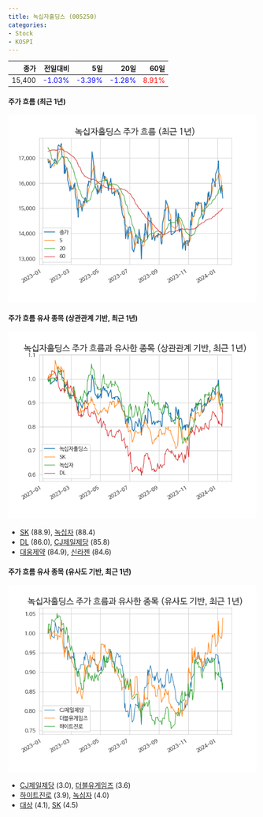 ```yaml
---
title: 녹십자홀딩스 (005250)
categories:
- Stock
- KOSPI
---
```


|종가|전일대비|5일|20일|60일|
|---:|-------:|--:|---:|---:|
|15,400|<span style="color: blue">-1.03%</span>|<span style="color: blue">-3.39%</span>|<span style="color: blue">-1.28%</span>|<span style="color: red">8.91%</span>|

<!-- more -->

#### 주가 흐름 (최근 1년)
![005250](/assets/images/stock/005250.png)


#### 주가 흐름 유사 종목 (상관관계 기반, 최근 1년)
![005250](/assets/images/stock/005250_corr.png)
- [SK](/034730/) (88.9), [녹십자](/006280/) (88.4)
- [DL](/000210/) (86.0), [CJ제일제당](/097950/) (85.8)
- [대웅제약](/069620/) (84.9), [신라젠](/215600/) (84.6)


#### 주가 흐름 유사 종목 (유사도 기반, 최근 1년)
![005250](/assets/images/stock/005250_sim.png)
- [CJ제일제당](/097950/) (3.0), [더블유게임즈](/192080/) (3.6)
- [하이트진로](/000080/) (3.9), [녹십자](/006280/) (4.0)
- [대상](/001680/) (4.1), [SK](/034730/) (4.5)